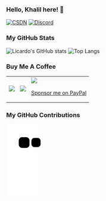 ### Hello, Khalil here! 👋

[![CSDN](https://img.shields.io/badge/CSDN-Khalil%E4%B8%89%E7%9C%81-orange)](https://blog.csdn.net/qq_33884853?type=blog)
[![Discord](https://img.shields.io/badge/Discord-khalil_c-blue)](https://discordapp.com/users/1046144860115177593)

### My GitHub Stats
![Licardo's GitHub stats](https://github-readme-stats.vercel.app/api?username=Yudaotor&show_icons=true)
![Top Langs](https://github-readme-stats.vercel.app/api/top-langs/?username=Yudaotor&layout=compact) 
### Buy Me A Coffee
<table>
  <tr>
    <td><img width="256" src="https://github.com/Yudaotor/Yudaotor/assets/87225219/b7f19af0-0b90-4daa-88ab-c505ad587d03" /></td>
    <td><img width="256" src="https://github.com/Yudaotor/Yudaotor/assets/87225219/c8689d76-d96a-4d7a-bbe2-6cbc625edaca" /></td>
    <td><a href="https://www.paypal.com/paypalme/Yudaotor"><img width="256" src="https://github.com/Yudaotor/Yudaotor/assets/87225219/6c69d708-f6d8-416c-ad5c-11b7ceb2b7c0" /><p align="center">Sponsor me on PayPal</p></a></td>
  </tr>
</table>

### My GitHub Contributions
![](https://raw.githubusercontent.com/Yudaotor/Yudaotor/main/assets/github-contribution-grid-snake.svg)    


